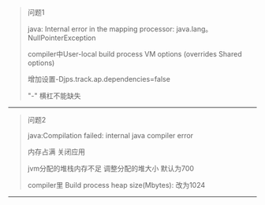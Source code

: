 
> 问题1
>
> java: Internal error in the mapping processor: java.lang。NullPointerException
>
> compiler中User-local build process VM options (overrides Shared options)
>
> 增加设置-Djps.track.ap.dependencies=false
>
> "-" 横杠不能缺失

---



> 问题2
>
> java:Compilation failed: internal java compiler error
>
> 内存占满 关闭应用
>
> jvm分配的堆栈内存不足 调整分配的堆大小 默认为700
>
> compiler里 Build process heap size(Mbytes): 改为1024

---
